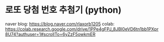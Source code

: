 # 로또 당첨 번호 추첨기 (python)

naver blog: https://blog.naver.com/rlaxorb1205
colab: https://colab.research.google.com/drive/1PPe4gFPJ_8JBI0eVD6tn1bb1PXpr8U74?authuser=1#scrollTo=6yZzF5owkmER
